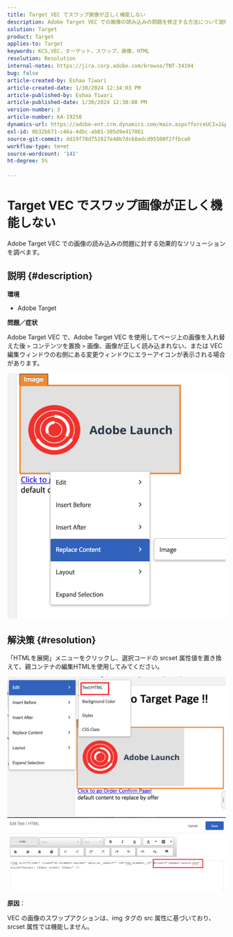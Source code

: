 ```yaml
---
title: Target VEC でスワップ画像が正しく機能しない
description: Adobe Target VEC での画像の読み込みの問題を修正する方法について説明します。
solution: Target
product: Target
applies-to: Target
keywords: KCS,VEC，ターゲット，スワップ，画像，HTML
resolution: Resolution
internal-notes: https://jira.corp.adobe.com/browse/TNT-34194
bug: false
article-created-by: Eshaa Tiwari
article-created-date: 1/30/2024 12:34:03 PM
article-published-by: Eshaa Tiwari
article-published-date: 1/30/2024 12:38:08 PM
version-number: 3
article-number: KA-19250
dynamics-url: https://adobe-ent.crm.dynamics.com/main.aspx?forceUCI=1&pagetype=entityrecord&etn=knowledgearticle&id=7183e6d5-6bbf-ee11-9079-6045bd006268
exl-id: 0b32b671-c46a-4dbc-ab01-305d9e417861
source-git-commit: dd19f78d752827e48b7dc68adcd95500f2ffbca0
workflow-type: tm+mt
source-wordcount: '141'
ht-degree: 5%

---
```


# Target VEC でスワップ画像が正しく機能しない


Adobe Target VEC での画像の読み込みの問題に対する効果的なソリューションを調べます。

## 説明 {#description}


<b>環境</b>

- Adobe Target

<b>問題／症状</b>

Adobe Target VEC で、Adobe Target VEC を使用してページ上の画像を入れ替えた後 `>`  コンテンツを置換 `>`  画像、画像が正しく読み込まれない、または VEC 編集ウィンドウの右側にある変更ウィンドウにエラーアイコンが表示される場合があります。

![](assets/___7283e6d5-6bbf-ee11-9079-6045bd006268___.png)




## 解決策 {#resolution}




「HTMLを展開」メニューをクリックし、選択コードの srcset 属性値を置き換えて、親コンテナの編集HTMLを使用してみてください。



![](assets/0776b561-36c2-ec11-983e-0022480ab970.png)![](assets/e63bb087-36c2-ec11-983e-0022480ab970.png)



<b>原因</b>：



VEC の画像のスワップアクションは、img タグの src 属性に基づいており、 srcset 属性では機能しません。
